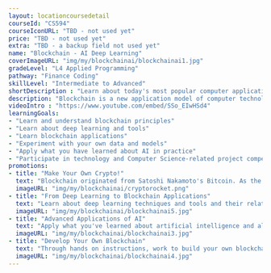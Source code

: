 ```yaml
---
layout: locationcoursedetail
courseId: "CS594"
courseIconURL: "TBD - not used yet"
price: "TBD - not used yet"
extra: "TBD - a backup field not used yet"
name: "Blockchain - AI Deep Learning"
coverImageURL: "img/my/blockchainai/blockchainai1.jpg"
gradeLevel: "L4 Applied Programming"
pathway: "Finance Coding"
skillLevel: "Intermediate to Advanced"
shortDescription : "Learn about today's most popular computer applications: AI Deep learning and Blockchain Technology"
description: "Blockchain is a new application model of computer technology such as distributed data storage, peer-to-peer transmission, consensus mechanism, and encryption algorithm. This course will teach blockchain principles and implementation methods, and teach students artificial intelligence applications."
videoIntro : "https://www.youtube.com/embed/SSo_EIwHSd4"
learningGoals:
- "Learn and understand blockchain principles"
- "Learn about deep learning and tools"
- "Learn blockchain applications"
- "Experiment with your own data and models"
- "Apply what you have learned about AI in practice"
- "Participate in technology and Computer Science-related project competitions"
promotions:
- title: "Make Your Own Crypto!"
  text: "Blockchain originated from Satoshi Nakamoto's Bitcoin. As the underlying technology of Bitcoin, it is essentially a decentralized database. Have you ever been curious about how engineers implement a blockchain in its simplest form? In this lesson, you will not only learn what a blockchain really is, you will also try to program your own crypto blockchain."
  imageURL: "img/my/blockchainai/cryptorocket.png"
- title: "From Deep Learning to Blockchain Applications"
  text: "Learn about deep learning techniques and tools and their relations with blockchain models used everywhere. Experiment with your own data and models and see what you can create."
  imageURL: "img/my/blockchainai/blockchainai5.jpg"
- title: "Advanced Applications of AI"
  text: "Apply what you've learned about artificial intelligence and algorithms in order to make a robust and advanced blockchain system."
  imageURL: "img/my/blockchainai/blockchainai3.jpg"
- title: "Develop Your Own Blockchain"
  text: "Through hands on instructions, work to build your own blockchain using artificial intelligence and algorithms that you can use in the real world."
  imageURL: "img/my/blockchainai/blockchainai4.jpg"
---
```

